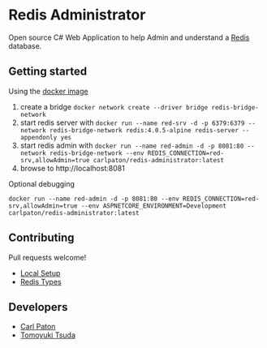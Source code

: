 # Redis Administrator
Open source C# Web Application to help Admin and understand a [Redis](https://redis.io/) database.

## Getting started
Using the [docker image](https://hub.docker.com/r/carlpaton/redis-administrator/)

1. create a bridge `docker network create --driver bridge redis-bridge-network`
1. start redis server with `docker run --name red-srv -d -p 6379:6379 --network redis-bridge-network redis:4.0.5-alpine redis-server --appendonly yes`
1. start redis admin with `docker run --name red-admin -d -p 8081:80 --network redis-bridge-network --env REDIS_CONNECTION=red-srv,allowAdmin=true carlpaton/redis-administrator:latest`
1. browse to http://localhost:8081

Optional debugging
```
docker run --name red-admin -d -p 8081:80 --env REDIS_CONNECTION=red-srv,allowAdmin=true --env ASPNETCORE_ENVIRONMENT=Development carlpaton/redis-administrator:latest
```

## Contributing

Pull requests welcome!

- [Local Setup](./docs/local-setup.md)
- [Redis Types](https://carlpaton.github.io/2022/02/redis-types/)

## Developers

- [Carl Paton](https://www.linkedin.com/in/carl-paton/)
- [Tomoyuki Tsuda](https://github.com/hoehoetester)